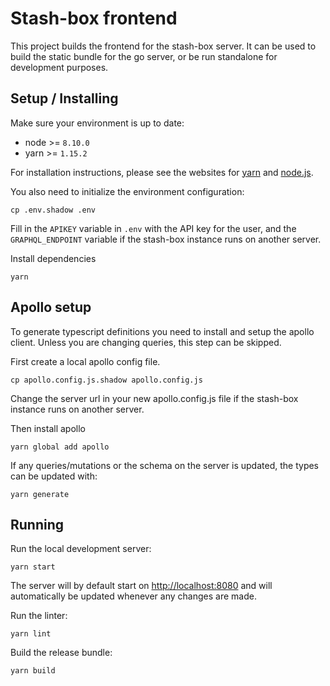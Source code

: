 # Stash-box frontend

This project builds the frontend for the stash-box server. It can be used to build the static bundle for the go server, or be run standalone for development purposes.

## Setup / Installing
Make sure your environment is up to date:
- node >= `8.10.0`
- yarn >= `1.15.2`

For installation instructions, please see the websites for [yarn](https://yarnpkg.com/lang/en/docs/install/#windows-stable) and [node.js](https://nodejs.org/en/download/).

You also need to initialize the environment configuration:

```shell
cp .env.shadow .env
```

Fill in the `APIKEY` variable in `.env` with the API key for the user, and the `GRAPHQL_ENDPOINT` variable if the stash-box instance runs on another server.

Install dependencies

```shell
yarn
```

## Apollo setup
To generate typescript definitions you need to install and setup the apollo client. Unless you are changing queries, this step can be skipped.

First create a local apollo config file.
```shell
cp apollo.config.js.shadow apollo.config.js
```
Change the server url in your new apollo.config.js file if the stash-box instance runs on another server.

Then install apollo
```shell
yarn global add apollo
```

If any queries/mutations or the schema on the server is updated, the types can be updated with: 
```shell
yarn generate
```

## Running

Run the local development server:

```shell
yarn start
```

The server will by default start on [http://localhost:8080](http://localhost:8080) and will automatically be updated whenever any changes are made.

Run the linter:

```shell
yarn lint
```

Build the release bundle:

```shell
yarn build 
```
